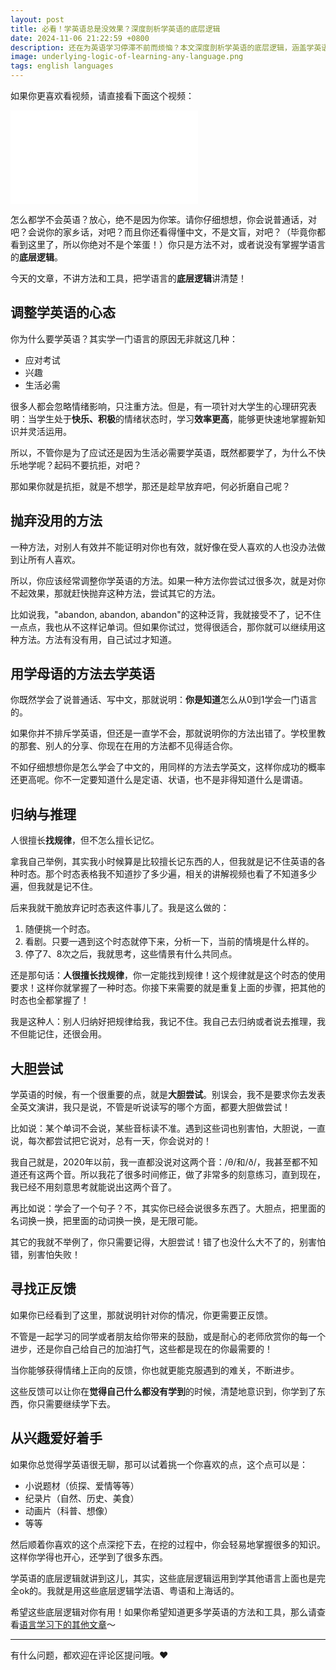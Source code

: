 ```yaml
---
layout: post
title: 必看！学英语总是没效果？深度剖析学英语的底层逻辑
date: 2024-11-06 21:22:59 +0800
description: 还在为英语学习停滞不前而烦恼？本文深度剖析学英语的底层逻辑，涵盖学英语的心态、方法、正反馈、着手点等方面，教你如何巧妙利用这些逻辑，实现高效学习，从根本上解决学英语时词汇记不住、语法难理解、表达不流畅等问题，助力你轻松提升英语水平，开启英语学习新征程。
image: underlying-logic-of-learning-any-language.png
tags: english languages
---
```


如果你更喜欢看视频，请直接看下面这个视频：
 <iframe class="video_frame bilibili" src="//player.bilibili.com/player.html?bvid=BV12PmBYrEuT&page=1&autoplay=0" scrolling="no" border="0" frameborder="no" framespacing="0" allowfullscreen="true"> </iframe> 

怎么都学不会英语？放心，绝不是因为你笨。请你仔细想想，你会说普通话，对吧？会说你的家乡话，对吧？而且你还看得懂中文，不是文盲，对吧？（毕竟你都看到这里了，所以你绝对不是个笨蛋！）你只是方法不对，或者说没有掌握学语言的**底层逻辑**。

今天的文章，不讲方法和工具，把学语言的**底层逻辑**讲清楚！

## 调整学英语的心态

你为什么要学英语？其实学一门语言的原因无非就这几种：
- 应对考试
- 兴趣
- 生活必需

很多人都会忽略情绪影响，只注重方法。但是，有一项针对大学生的心理研究表明：当学生处于**快乐、积极**的情绪状态时，学习**效率更高**，能够更快速地掌握新知识并灵活运用。

所以，不管你是为了应试还是因为生活必需要学英语，既然都要学了，为什么不快乐地学呢？起码不要抗拒，对吧？

那如果你就是抗拒，就是不想学，那还是趁早放弃吧，何必折磨自己呢？

## 抛弃没用的方法

一种方法，对别人有效并不能证明对你也有效，就好像在受人喜欢的人也没办法做到让所有人喜欢。

所以，你应该经常调整你学英语的方法。如果一种方法你尝试过很多次，就是对你不起效果，那就赶快抛弃这种方法，尝试其它的方法。

比如说我，"abandon, abandon, abandon"的这种泛背，我就接受不了，记不住一点点，我也从不这样记单词。但如果你试过，觉得很适合，那你就可以继续用这种方法。方法有没有用，自己试过才知道。


## 用学母语的方法去学英语

你既然学会了说普通话、写中文，那就说明：**你是知道**怎么从0到1学会一门语言的。

如果你并不排斥学英语，但还是一直学不会，那就说明你的方法出错了。学校里教的那套、别人的分享、你现在在用的方法都不见得适合你。

不如仔细想想你是怎么学会了中文的，用同样的方法去学英文，这样你成功的概率还更高呢。你不一定要知道什么是定语、状语，也不是非得知道什么是谓语。

## 归纳与推理

人很擅长**找规律**，但不怎么擅长记忆。

拿我自己举例，其实我小时候算是比较擅长记东西的人，但我就是记不住英语的各种时态。那个时态表格我不知道抄了多少遍，相关的讲解视频也看了不知道多少遍，但我就是记不住。

后来我就干脆放弃记时态表这件事儿了。我是这么做的：
1. 随便挑一个时态。
2. 看剧。只要一遇到这个时态就停下来，分析一下，当前的情境是什么样的。
3. 停了7、8次之后，我就思考，这些情景有什么共同点。

还是那句话：**人很擅长找规律**，你一定能找到规律！这个规律就是这个时态的使用要求！这样你就掌握了一种时态。你接下来需要的就是重复上面的步骤，把其他的时态也全都掌握了！

我是这种人：别人归纳好把规律给我，我记不住。我自己去归纳或者说去推理，我不但能记住，还很会用。

## 大胆尝试

学英语的时候，有一个很重要的点，就是**大胆尝试**。别误会，我不是要求你去发表全英文演讲，我只是说，不管是听说读写的哪个方面，都要大胆做尝试！

比如说：某个单词不会说，某些音标读不准。遇到这些词也别害怕，大胆说，一直说，每次都尝试把它说对，总有一天，你会说对的！

我自己就是，2020年以前，我一直都没说对这两个音：/θ/和/ð/，我甚至都不知道还有这两个音。所以我花了很多时间修正，做了非常多的刻意练习，直到现在，我已经不用刻意思考就能说出这两个音了。

再比如说：学会了一个句子？不，其实你已经会说很多东西了。大胆点，把里面的名词换一换，把里面的动词换一换，是无限可能。

其它的我就不举例了，你只需要记得，大胆尝试！错了也没什么大不了的，别害怕错，别害怕失败！

## 寻找正反馈

如果你已经看到了这里，那就说明针对你的情况，你更需要正反馈。

不管是一起学习的同学或者朋友给你带来的鼓励，或是耐心的老师欣赏你的每一个进步，还是你自己给自己的加油打气，这些都是现在的你最需要的！

当你能够获得情绪上正向的反馈，你也就更能克服遇到的难关，不断进步。

这些反馈可以让你在**觉得自己什么都没有学到**的时候，清楚地意识到，你学到了东西，你只需要继续学下去。

## 从兴趣爱好着手

如果你总觉得学英语很无聊，那可以试着挑一个你喜欢的点，这个点可以是：
- 小说题材（侦探、爱情等等）
- 纪录片（自然、历史、美食）
- 动画片（科普、想像）
- 等等

然后顺着你喜欢的这个点深挖下去，在挖的过程中，你会轻易地掌握很多的知识。这样你学得也开心，还学到了很多东西。

学英语的底层逻辑就讲到这儿，其实，这些底层逻辑运用到学其他语言上面也是完全ok的。我就是用这些底层逻辑学法语、粤语和上海话的。

希望这些底层逻辑对你有用！如果你希望知道更多学英语的方法和工具，那么请查看<a href="/tag/languages">语言学习下的其他文章</a>～

---

有什么问题，都欢迎在评论区提问哦。❤️
